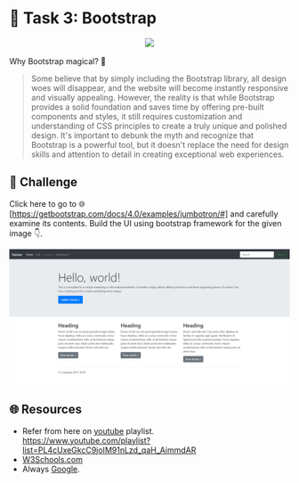 
# **:star2: Task 3: Bootstrap**

<p align="center">
    <img src="https://media0.giphy.com/media/3oKIPnAiaMCws8nOsE/giphy.gif?cid=ecf05e47xd4ikhqf7m83644anu6w4b0704omheyrboakdezm&ep=v1_gifs_search&rid=giphy.gif&ct=g">
</p>

Why Bootstrap magical? 🤔

 > Some believe that by simply including the Bootstrap library, all design woes will disappear, and the website will become instantly responsive and visually appealing. However, the reality is that while Bootstrap provides a solid foundation and saves time by offering pre-built components and styles, it still requires customization and understanding of CSS principles to create a truly unique and polished design. It's important to debunk the myth and recognize that Bootstrap is a powerful tool, but it doesn't replace the need for design skills and attention to detail in creating exceptional web experiences.

## **:pushpin: Challenge**  
Click here to go to 🌐 [https://getbootstrap.com/docs/4.0/examples/jumbotron/#] and carefully examine its contents. Build the UI using bootstrap framework for the given image 👇.

 ![bootstrap]



## **🌐 Resources**
 - Refer from here on [youtube] playlist.<br/>
   https://www.youtube.com/playlist?list=PL4cUxeGkcC9joIM91nLzd_qaH_AimmdAR
 - [W3Schools.com] 
 - Always [Google].


<!-- links -->
[https://getbootstrap.com/docs/4.0/examples/jumbotron/#]: https://getbootstrap.com/docs/4.0/examples/jumbotron/#
[bootstrap]:../screenshots/task3.png
[youtube]:https://www.youtube.com/playlist?list=PL4cUxeGkcC9joIM91nLzd_qaH_AimmdAR
[W3Schools.com]:https://www.w3schools.com/bootstrap5/
[Google]:https://https://www.google.com/

